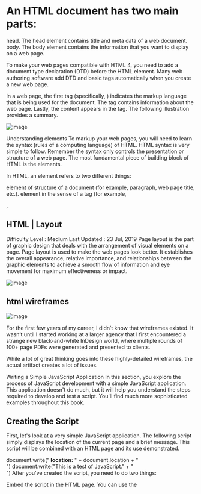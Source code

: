 # An HTML document has two main parts:

head. The head element contains title and meta data of a web document.
body. The body element contains the information that you want to display on a web page.

To make your web pages compatible with HTML 4, you need to add a document type declaration (DTD) before the HTML element. Many web authoring software add DTD and basic tags automatically when you create a new web page.

In a web page, the first tag (specifically, <html>) indicates the markup language that is being used for the document. The <head> tag contains information about the web page. Lastly, the content appears in the <body> tag. The following illustration provides a summary.

![image](https://letzcode.in/learn/html/Chapters/images/img1.png)

Understanding elements
To markup your web pages, you will need to learn the syntax (rules of a computing language) of HTML. HTML syntax is very simple to follow. Remember the syntax only controls the presentation or structure of a web page. The most fundamental piece of building block of HTML is the elements.

In HTML, an element refers to two different things:

element of structure of a document (for example, paragraph, web page title, etc.).
element in the sense of a tag (for example, <p>, <title>)
Because of the different meanings of the word "element", it can be confusing what the word "element" means in a particular context. The following discussion may help you to understand the differences in the meaning. When we talk about the element in the sense of element of structure of a document, we are referring to the structure of the document; for example, document's header information (head), title, body, etc. When, however, we use the word element to refer to a tag, we are talking about a specific HTML instruction that uses angled brackets like: <>. As the following table shows,

Examples of elements of structure of a document
head	body	p
Examples of elements as tags
<head>	<body>	<p>
an element becomes a tag when we use the angled brackets around it. To create a web page, we use tags. A tag instructs the browser what specific instruction to execute. Assume in your web page you want to emphasize some text as bold. To do this, HTML requires three pieces of information from you:

The <b>World Wide Web Consortium</b> (W3C) is a rule-making body for the Web.
Most elements in HTML have three parts: start tag, content, and end tag. The start tag is simply the element name surrounded by the angled brackets such as <b>, <body>, and <p>. The end tag is a element name surrounded by </ and > such as </b>, </body>, and </p>. In other words, an end tag simply has the forward slash (/) before the element name. So if you open (start) a tag with <i>, you will close (end) it with </i>.


## Understanding attributes

![image](https://s3.ap-south-1.amazonaws.com/s3.studytonight.com/tutorials/uploads/pictures/1589352735-1.png)

In HTML, elements (or tags) have attributes or properties. As an HTML writer, attributes allow you to add extra instruction to your tags. Because each tag has its own unique attributes, you have to learn which attribute(s) belongs which tag. (See the attributes reference table for details.) Any attribute cannot be just applied to any tag. Think of attributes as options. As such, options can only be applied to tags if the tags offer those options. If you incorrectly apply an option to a tag, the browser is likely to ignore that option.

An attribute has two parts: attribute name and attribute value. Because of these two-parts, they are also referred to as pairs. The attribute name identifies (or defines) what special instruction you want to add to a particular tag. The attribute value, on the other hand, indicates (usually predefined) option for that attribute. So if you are going to use an attribute, you will need to have value for that attribute. Let's go over the actual HTML.

The following shows the HTML code for the top paragraph:

<p align="right">This is my paragraph. Normally, text and other object on a web page are left-aligned. Because this paragraph has an extra instruction (align="right") to start this particular paragraph from the right, the paragraph is right-aligned.</p>
We stated earlier that an attribute adds an extra instruction to a tag. When does this extra instruction stop executing (or finish applying value of the attribute)? This is an important question because many times you will have nested tags and it may not be clear to you when the instruction will stop. The answer is that the instruction stops once the browser encounters the corresponding ending tag for the tag that contains the attribute. In our example, any text outside of this paragraph tag will be unaffected (specifically will not be right-aligned) because we apply the attribute to just one <p> tag.

## DOCTYPES
![image](https://www.seobility.net/en/wiki/images/a/a6/HTML-Doctype.png)

DOCTYPE must be used to tell a browser which version of HTML the page is using.
DOCTYPE can also help the browser to render a page correctly.

HTML5

<!DOCTYPE html>
HTML4

<!DOCTYPE html PUBLIC "-//W3C//DTD HTML 4.01 Transitional//EN" "http://www.w3.org/TR/html4/loose.dtd">
Transitional XHTML 1.0

<!DOCTYPE html PUBLIC "-//W3C//DTD XHTML 1.0 Transitional//EN" "http://www.w3.org/TR/xhtml1/DTD/xhtml1-transitional.dtd">
Strict XHTML 1.0

<!DOCTYPE html PUBLIC "-//W3C//DTD XHTML 1.0 Strict//EN" "http://www.w3.org/TR/xhtml1/DTD/xhtml1-strict.dtd">
XML Declaration

<?xml version="1.0" ?>
## Comment

    <!--Comment--> is used to add comments in the code.  

## Id & Class
attribute id is used to uniquely identify the element from other elemnts on the page. In additional, it can be styled differently than any other instance of the same element by CSS.
attribute class is used to identify several elements from other elements on the page.
    <!-- both have the properties of the class named importance -->
<p class="important">For a one-year period from November 2010, the Marugame Genichiro-Inokuma Museum of Contemporary Art (MIMOCA) will host a cycle of four Hiroshi Sugimoto exhibitions.</p>
<p>Each will showcase works by the artist thematically contextualized under the headings "Science," "Architecture," "History" and "Religion" so as to present a comprehensive panorama of the artist's oeuvre.</p>

<p class="important admittance">Hours: 10:00 – 18:00 (No admittance after 17:30)</p>

##  Grouping
<div> allows you to group a set of elements together in one block-level box.
<span> acts like an inline equivalent of the <div> and is used to contain a section of text, or to contain a number of inline elements.
## IFrames
<iframe> is used to cut a little window in your page and see another page on this window.
attributes scrolling is only supported in HTML4 and XHTML, for indicating whether the iframe should have scrollbars or not.
attributes frameborder is only supported in HMTL4 and XHTML, for indicating whether the frame should have a border or not.
attributes seamless is come in HTML5, for indicating that scrollbars is not desired in the iframe.
<iframe width="450" height="350" src="http://maps.google.co.uk/maps?q=moma+new+york&amp;output=embed">
</iframe>

![image](https://raw.githubusercontent.com/aleen42/PersonalWiki/docs/Programming/HTML/extra_markup/iframe.png)

## Information about the page
<meta> lives inside `<head> to contain information about the page.
attribute name is set as 'description' to contain the description of the page.
attribute name is set as 'keywords' to contain a list of keywords of the page.
attribute name is set as 'robots' to indicate whether search engines should add this page to their search results or not.
attribute httl-equiv is set as 'author' to define the author of the web page.
attribute httl-equiv is set as 'pragma' to prevent the browser from caching the page.
attribute httl-equiv is set as 'expires' to indicate when the page should expire and no longer be cached.
<head>
    <title>Information About Your Pages</title>
    <meta name="description" content="An Essay on Installation Art" />
    <meta name="keywords" content="installation, art, opinion" />
    <meta name="robots" content="nofollow" />
    <meta http-equiv="author" content="Jon Duckett" />
    <meta http-equiv="pragma" content="no-cache" />
    <meta http-equiv="expires" content="Fri, 04 Apr 2014 23:59:59 GMT" />
</head>

## HTML | Layout
Difficulty Level : Medium
Last Updated : 23 Jul, 2019
Page layout is the part of graphic design that deals with the arrangement of visual elements on a page. Page layout is used to make the web pages look better. It establishes the overall appearance, relative importance, and relationships between the graphic elements to achieve a smooth flow of information and eye movement for maximum effectiveness or impact.

![image](https://media.geeksforgeeks.org/wp-content/uploads/layout.png)

## html wireframes
![image](https://cronuts.digital/wp-content/uploads/2018/09/wireframe-CROnuts-1024x635.png)

For the first few years of my career, I didn’t know that wireframes existed. It wasn’t until I started working at a larger agency that I first encountered a strange new black-and-white InDesign world, where multiple rounds of 100+ page PDFs were generated and presented to clients.

While a lot of great thinking goes into these highly-detailed wireframes, the actual artifact creates a lot of issues.

Writing a Simple JavaScript Application
In this section, you explore the process of JavaScript development with a simple JavaScript application. This application doesn't do much, but it will help you understand the steps required to develop and test a script. You'll find much more sophisticated examples throughout this book.

## Creating the Script
First, let's look at a very simple JavaScript application. The following script simply displays the location of the current page and a brief message. This script will be combined with an HTML page and its use demonstrated.

document.write("<B> location: </B>" + document.location + "<br>")
document.write("This is a test of JavaScript." + "<br>")
After you've created the script, you need to do two things:

Embed the script in the HTML page. You can use the <SCRIPT> tag to do this, or use an event handler.
Test the script by viewing the document with Netscape.
Embedding the Script in an HTML Page
There are two ways to embed a JavaScript script in your HTML page. Each has its advantages and disadvantages. In a complex JavaScript application, you'll end up using both of these methods several times.

Using the <SCRIPT> tag
The simplest method of including a JavaScript script in an HTML page is to use the <SCRIPT> tag, as described earlier in this chapter. This tag is usually used as a container, and the script is included directly after it. Listing 1.3 adds the necessary opening and closing <SCRIPT> tags to the script:

## Listing 1.3. A simple example of the <SCRIPT> tag.
    <!-- <SCRIPT language=JAVASCRIPT>
    document.write("<B> location: </B>" + document.location + "<br>")
    document.write("This is a test of JavaScript." + "<br>")
    </SCRIPT> -->
Notice the strange syntax. The extra brackets and exclamation marks indicate a comment; the entire script is marked as a comment so that older browsers will not attempt to display it. JavaScript-aware browsers will execute it correctly.

If you use this method within the body of a Web page, the script will be executed immediately when the page loads, and the output of the script will be included at that point in the page. You can also use the <SCRIPT> tag within the header of a page to prevent it from executing immediately. This can be useful for subroutines that you will call later.

## Creating an Event Handler
An alternate approach is to use an event handler to perform a script when a certain event occurs. This is best used when you want to act on the press of a button or the entry of a field.

Rather than use the <SCRIPT> tag, an event handler is inserted as an attribute to an HTML tag. Tags that support event handlers include <LINK>, <IMG>, and the form element tags.

As a basic example of an event handler, here's a common use for JavaScript: creating a back button in a page that performs just like the browser's back button. You can easily accomplish this with an event handler, as in Listing 1.4.

Listing 1.4. A simple JavaScript event handler.
<INPUT TYPE="button" VALUE="Back!" onClick="history.go(-1); return true;">
This defines a button with an event handler. The event handler is defined as an attribute of the <INPUT> tag. The attribute name is the event name-in this case, onClick. This is an event that occurs when the user clicks the mouse on an object.

In this example, a button is used to send the user back to the previous page. You could also use this technique with an image, or a simple link to the word "back!".
Note
Because an event handler is inserted between double quotation marks, be sure to use single quotation marks to delimit any strings within the event handler.

## Viewing Your Script's Output
The main tool you'll use to view the script's output is a Web browser. Currently, you should use Netscape to view the output, but other browsers may support JavaScript in the future. There's nothing special you need to do to view a script's output-just load the Web page that contains the script. You can even test JavaScript on your local computer, without uploading anything to the Web server.

## Questions:

### Q1. Name an element which doesn't have a closing tag.
### Q2. What does HTML stand for?
### Q3. What section of a web page contains the author of the document, copyright information, links to the terms of the use, contact information, etc.
### Q4. Describe the purposes of the <nav> element.
### Q5. Describe the purposes of the <section> element.